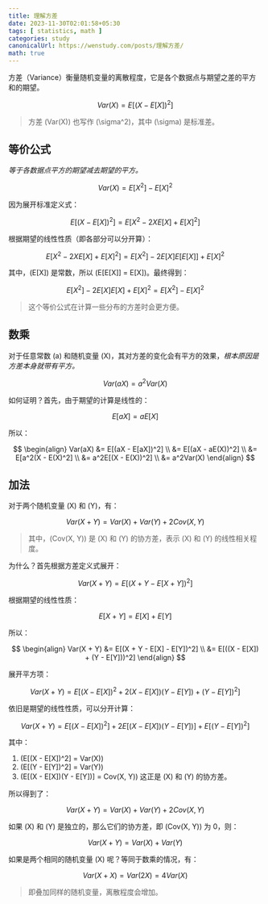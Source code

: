 ```yaml
---
title: 理解方差
date: 2023-11-30T02:01:58+05:30
tags: [ statistics, math ]
categories: study
canonicalUrl: https://wenstudy.com/posts/理解方差/
math: true
---
```


方差（Variance）衡量随机变量的离散程度，它是各个数据点与期望之差的平方和的期望。
<!--more-->

$$
Var(X) = E[(X - E[X])^2]
$$

> 方差 \(Var(X)\) 也写作 \(\sigma^2\)，其中 \(\sigma\) 是标准差。

## 等价公式
_等于各数据点平方的期望减去期望的平方。_

$$
Var(X) = E[X^2] - E[X]^2
$$

因为展开标准定义式：

$$
E[(X - E[X])^2] = E[X^2 - 2XE[X] + E[X]^2]
$$

根据期望的线性性质（即各部分可以分开算）：

$$
E[X^2 - 2XE[X] + E[X]^2] = E[X^2] - 2E[X]E[E[X]] + E[X]^2
$$

其中，\(E[X]\) 是常数，所以 \(E[E[X]] = E[X]\)。最终得到：

$$
E[X^2] - 2E[X]E[X] + E[X]^2 = E[X^2] - E[X]^2
$$

> 这个等价公式在计算一些分布的方差时会更方便。

## 数乘

对于任意常数 \(a\) 和随机变量 \(X\)，其对方差的变化会有平方的效果，_根本原因是方差本身就带有平方。_

$$
Var(aX) = a^2 Var(X)
$$

如何证明？首先，由于期望的计算是线性的：

$$
E[aX] = aE[X]
$$

所以：

$$
\begin{align}
Var(aX) &= E[(aX - E[aX])^2] \\
&= E[(aX - aE(X))^2] \\
&= E[a^2(X - E(X)^2] \\
&= a^2E[(X - E(X))^2] \\
&= a^2Var(X)
\end{align}
$$

## 加法

对于两个随机变量 \(X\) 和 \(Y\)，有：

$$
Var(X + Y) = Var(X) + Var(Y) + 2Cov(X, Y)
$$

> 其中，\(Cov(X, Y)\) 是 \(X\) 和 \(Y\) 的协方差，表示 \(X\) 和 \(Y\) 的线性相关程度。

为什么？首先根据方差定义式展开：

$$
Var(X + Y) = E[(X + Y - E[X + Y])^2]
$$

根据期望的线性性质：

$$
E[X + Y] = E[X] + E[Y]
$$

所以：

$$
\begin{align}
Var(X + Y) &= E[(X + Y - E[X] - E[Y])^2] \\
&= E[((X - E[X]) + (Y - E[Y]))^2]
\end{align}
$$

展开平方项：

$$
Var(X + Y) = E[(X - E[X])^2 + 2(X - E[X])(Y - E[Y]) + (Y - E[Y])^2]
$$

依旧是期望的线性性质，可以分开计算：

$$
Var(X + Y) = E[(X - E[X])^2] + 2E[(X - E[X])(Y - E[Y])] + E[(Y - E[Y])^2]
$$

其中：
1. \(E[(X - E[X])^2] = Var(X)\)
2. \(E[(Y - E[Y])^2] = Var(Y)\)
3. \(E[(X - E[X])(Y - E[Y])] = Cov(X, Y)\) 这正是 \(X\) 和 \(Y\) 的协方差。

所以得到了：

$$
Var(X + Y) = Var(X) + Var(Y) + 2Cov(X, Y)
$$

如果 \(X\) 和 \(Y\) 是独立的，那么它们的协方差，即 \(Cov(X, Y)\) 为 0，则：

$$
Var(X + Y) = Var(X) + Var(Y)
$$

如果是两个相同的随机变量 \(X\) 呢？等同于数乘的情况，有：

$$
Var(X + X) = Var(2X) = 4Var(X)
$$

> 即叠加同样的随机变量，离散程度会增加。
